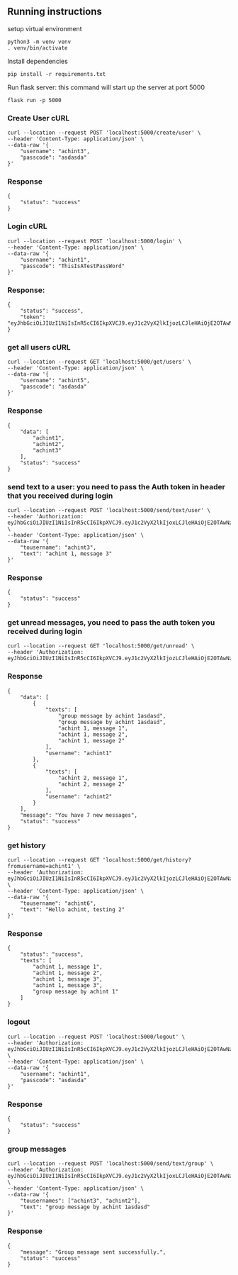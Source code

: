 ## Running instructions
setup virtual environment
```commandline
python3 -m venv venv
. venv/bin/activate
```

Install dependencies
```commandline
pip install -r requirements.txt
```

Run flask server: this command will start up the server at port 5000
```commandline
flask run -p 5000
```

### Create User cURL
```
curl --location --request POST 'localhost:5000/create/user' \
--header 'Content-Type: application/json' \
--data-raw '{
    "username": "achint3",
    "passcode": "asdasda"
}'
```

### Response
```
{
    "status": "success"
}
```

### Login cURL
```
curl --location --request POST 'localhost:5000/login' \
--header 'Content-Type: application/json' \
--data-raw '{
    "username": "achint1",
    "passcode": "ThisIsATestPassWord"
}'
```
### Response:
```
{
    "status": "success",
    "token": "eyJhbGciOiJIUzI1NiIsInR5cCI6IkpXVCJ9.eyJ1c2VyX2lkIjozLCJleHAiOjE2OTAwNzUzMDR9.fT5eOQ6LacjKglHMJYwEZbeRAGYllEbSnsAXLWS8hpE"
}
```

### get all users cURL
```
curl --location --request GET 'localhost:5000/get/users' \
--header 'Content-Type: application/json' \
--data-raw '{
    "username": "achint5",
    "passcode": "asdasda"
}'
```

### Response
```
{
    "data": [
        "achint1",
        "achint2",
        "achint3"
    ],
    "status": "success"
}
```

### send text to a user: you need to pass the Auth token in header that you received during login
```
curl --location --request POST 'localhost:5000/send/text/user' \
--header 'Authorization: eyJhbGciOiJIUzI1NiIsInR5cCI6IkpXVCJ9.eyJ1c2VyX2lkIjoxLCJleHAiOjE2OTAwNzQ4NDF9.uRgcBVdJFoh952eiO2dYd_ygw2ZXGAsAwBuYN1IALnw' \
--header 'Content-Type: application/json' \
--data-raw '{
    "tousername": "achint3",
    "text": "achint 1, message 3"
}'
```

### Response
```
{
    "status": "success"
}
```

### get unread messages, you need to pass the auth token you received during login
```
curl --location --request GET 'localhost:5000/get/unread' \
--header 'Authorization: eyJhbGciOiJIUzI1NiIsInR5cCI6IkpXVCJ9.eyJ1c2VyX2lkIjozLCJleHAiOjE2OTAwNzQ5Mzh9.TL86ZU1IimkhRh2XlEGfw_hrbABsupt0kSFtrAHt1kQ'
```

### Response
```
{
    "data": [
        {
            "texts": [
                "group message by achint 1asdasd",
                "group message by achint 1asdasd",
                "achint 1, message 1",
                "achint 1, message 2",
                "achint 1, message 2"
            ],
            "username": "achint1"
        },
        {
            "texts": [
                "achint 2, message 1",
                "achint 2, message 2"
            ],
            "username": "achint2"
        }
    ],
    "message": "You have 7 new messages",
    "status": "success"
}
```

### get history 
```
curl --location --request GET 'localhost:5000/get/history?fromusername=achint1' \
--header 'Authorization: eyJhbGciOiJIUzI1NiIsInR5cCI6IkpXVCJ9.eyJ1c2VyX2lkIjozLCJleHAiOjE2OTAwNzUzMDR9.fT5eOQ6LacjKglHMJYwEZbeRAGYllEbSnsAXLWS8hpE' \
--header 'Content-Type: application/json' \
--data-raw '{
    "tousername": "achint6",
    "text": "Hello achint, testing 2"
}'
```

### Response
```
{
    "status": "success",
    "texts": [
        "achint 1, message 1",
        "achint 1, message 2",
        "achint 1, message 3",
        "achint 1, message 3",
        "group message by achint 1"
    ]
}
```

### logout
```
curl --location --request POST 'localhost:5000/logout' \
--header 'Authorization: eyJhbGciOiJIUzI1NiIsInR5cCI6IkpXVCJ9.eyJ1c2VyX2lkIjozLCJleHAiOjE2OTAwNzQ5Mzh9.TL86ZU1IimkhRh2XlEGfw_hrbABsupt0kSFtrAHt1kQ' \
--header 'Content-Type: application/json' \
--data-raw '{
    "username": "achint1",
    "passcode": "asdasda"
}'
```

### Response
```
{
    "status": "success"
}
```

### group messages
```
curl --location --request POST 'localhost:5000/send/text/group' \
--header 'Authorization: eyJhbGciOiJIUzI1NiIsInR5cCI6IkpXVCJ9.eyJ1c2VyX2lkIjoxLCJleHAiOjE2OTAwNzQ4NDF9.uRgcBVdJFoh952eiO2dYd_ygw2ZXGAsAwBuYN1IALnw' \
--header 'Content-Type: application/json' \
--data-raw '{
    "tousernames": ["achint3", "achint2"],
    "text": "group message by achint 1asdasd"
}'
```


### Response
```
{
    "message": "Group message sent successfully.",
    "status": "success"
}
```